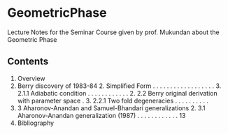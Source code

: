 # GeometricPhase
Lecture Notes for the Seminar Course given by prof. Mukundan about the Geometric Phase

## Contents
1. Overview
1. Berry discovery of 1983-84
    2. Simplified Form . . . . . . . . . . . . . . . . . .
        3. 2.1.1 Adiabatic condition . . . . . . . . . . . .
    2. 2.2 Berry original derivation with parameter space .
        3. 2.2.1 Two fold degeneracies . . . . . . . . . .
1. 3 Aharonov-Anandan and Samuel-Bhandari generalizations
    2. 3.1 Aharonov-Anandan generalization (1987) . . . . . . . . . . . . 13
1. Bibliography
